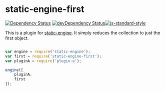 # static-engine-first

[![Dependency Status](https://david-dm.org/erickmerchant/static-engine-first.svg?style=flat-square)](https://david-dm.org/erickmerchant/static-engine-first) [![devDependency Status](https://david-dm.org/erickmerchant/static-engine-first/dev-status.svg?style=flat-square)](https://david-dm.org/erickmerchant/static-engine-first#info=devDependencies)[![js-standard-style](https://img.shields.io/badge/code%20style-standard-brightgreen.svg?style=flat)](https://github.com/feross/standard)

This is a plugin for [static-engine](https://github.com/erickmerchant/static-engine). It simply reduces the collection to just the first object.

```javascript

var engine = require('static-engine');
var first = require('static-engine-first');
var pluginA = require('plugin-a');

engine([
    pluginA,
    first
]);

```

